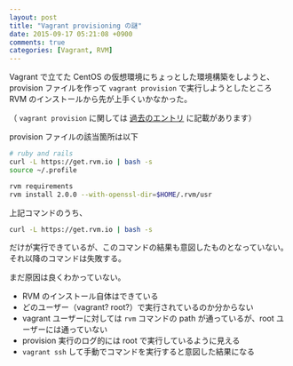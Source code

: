 ```yaml
---
layout: post
title: "Vagrant provisioning の謎"
date: 2015-09-17 05:21:08 +0900
comments: true
categories: [Vagrant, RVM]
---
```


Vagrant で立てた CentOS の仮想環境にちょっとした環境構築をしようと、provision ファイルを作って `vagrant provision` で実行しようとしたところ RVM のインストールから先が上手くいかなかった。

（ ` vagrant provision ` に関しては [過去のエントリ](http://blog.sojiro.me/blog/2015/05/03/the-first-step-for-vagrant/) に記載があります）

provision ファイルの該当箇所は以下

```bash
# ruby and rails
curl -L https://get.rvm.io | bash -s
source ~/.profile

rvm requirements
rvm install 2.0.0 --with-openssl-dir=$HOME/.rvm/usr
```

上記コマンドのうち、

```bash
curl -L https://get.rvm.io | bash -s
```

だけが実行できているが、このコマンドの結果も意図したものとなっていない。
それ以降のコマンドは失敗する。

まだ原因は良くわかっていない。

* RVM のインストール自体はできている
* どのユーザー（vagrant? root?）で実行されているのか分からない
* vagrant ユーザーに対しては `rvm` コマンドの path が通っているが、root ユーザーには通っていない
* provision 実行のログ的には root で実行しているように見える
* `vagrant ssh` して手動でコマンドを実行すると意図した結果になる
